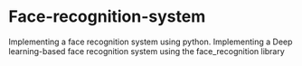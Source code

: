 # Face-recognition-system
Implementing a face recognition system using python. Implementing a Deep learning-based face recognition system using the face_recognition library

